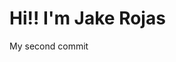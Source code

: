 <!DOCTYPE html>
<html>
<head>
<title>MY PAGE</title>
</head>
<body>

<h1>Hi!! I'm Jake Rojas</h1>
<p>My second commit</p>

</body>
</html>